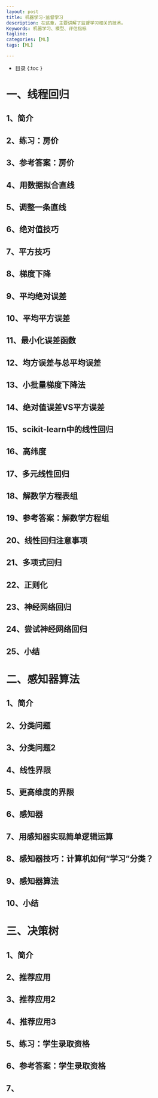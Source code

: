 ```yaml
---
layout: post
title: 机器学习-监督学习
description: 在这章，主要讲解了监督学习相关的技术。
Keywords: 机器学习、模型、评估指标
tagline: 
categories: [ML]
tags: [ML]

---
```




* 目录
 {:toc  }
# 一、线程回归

## 1、简介

## 2、练习：房价

## 3、参考答案：房价

## 4、用数据拟合直线

## 5、调整一条直线

## 6、绝对值技巧

## 7、平方技巧

## 8、梯度下降

## 9、平均绝对误差

## 10、平均平方误差

## 11、最小化误差函数

## 12、均方误差与总平均误差

## 13、小批量梯度下降法

## 14、绝对值误差VS平方误差

## 15、scikit-learn中的线性回归

## 16、高纬度

## 17、多元线性回归

## 18、解数学方程表组

## 19、参考答案：解数学方程组

## 20、线性回归注意事项

## 21、多项式回归

## 22、正则化

## 23、神经网络回归

## 24、尝试神经网络回归

## 25、小结

# 二、感知器算法

## 1、简介

## 2、分类问题

## 3、分类问题2

## 4、线性界限

## 5、更高维度的界限

## 6、感知器

## 7、用感知器实现简单逻辑运算

## 8、感知器技巧：计算机如何“学习”分类？

## 9、感知器算法

## 10、小结



# 三、决策树

## 1、简介

## 2、推荐应用

## 3、推荐应用2

## 4、推荐应用3

## 5、练习：学生录取资格

## 6、参考答案：学生录取资格

## 7、







